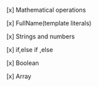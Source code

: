 [x] Mathematical operations

[x] FullName(template literals)

[x] Strings and numbers

[x] if,else if ,else

[x] Boolean 

[x] Array 
